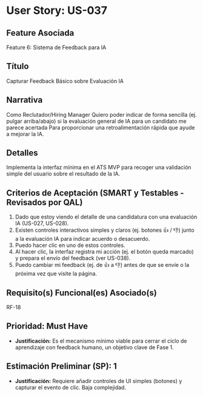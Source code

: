 # User Story: US-037

## Feature Asociada
Feature 6: Sistema de Feedback para IA

## Título
Capturar Feedback Básico sobre Evaluación IA

## Narrativa
Como Reclutador/Hiring Manager
Quiero poder indicar de forma sencilla (ej. pulgar arriba/abajo) si la evaluación general de IA para un candidato me parece acertada
Para proporcionar una retroalimentación rápida que ayude a mejorar la IA.

## Detalles
Implementa la interfaz mínima en el ATS MVP para recoger una validación simple del usuario sobre el resultado de la IA.

## Criterios de Aceptación (SMART y Testables - Revisados por QAL)
1.  Dado que estoy viendo el detalle de una candidatura con una evaluación IA (US-027, US-028).
2.  Existen controles interactivos simples y claros (ej. botones 👍 / 👎) junto a la evaluación IA para indicar acuerdo o desacuerdo.
3.  Puedo hacer clic en uno de estos controles.
4.  Al hacer clic, la interfaz registra mi acción (ej. el botón queda marcado) y prepara el envío del feedback (ver US-038).
5.  Puedo cambiar mi feedback (ej. de 👍 a 👎) antes de que se envíe o la próxima vez que visite la página.

## Requisito(s) Funcional(es) Asociado(s)
RF-18

## Prioridad: Must Have
* **Justificación:** Es el mecanismo mínimo viable para cerrar el ciclo de aprendizaje con feedback humano, un objetivo clave de Fase 1.

## Estimación Preliminar (SP): 1
* **Justificación:** Requiere añadir controles de UI simples (botones) y capturar el evento de clic. Baja complejidad.